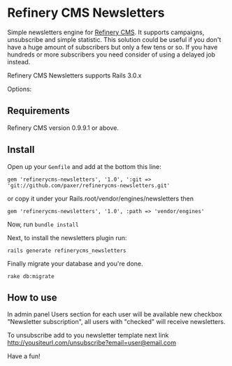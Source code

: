 # Refinery CMS Newsletters 

Simple newsletters engine for [Refinery CMS](http://refinerycms.com). It supports campaigns, unsubscribe and simple statistic.
This solution could be useful if you don't have a huge amount of subscribers but only a few tens or so.
If you have hundreds or more subscribers you need consider of using a delayed job instead.

Refinery CMS Newsletters supports Rails 3.0.x 

Options:

## Requirements

Refinery CMS version 0.9.9.1 or above.

## Install

Open up your ``Gemfile`` and add at the bottom this line:

    gem 'refinerycms-newsletters', '1.0', ':git => 'git://github.com/paxer/refinerycms-newsletters.git'

or copy it under your Rails.root/vendor/engines/newsletters then

	gem 'refinerycms-newsletters', '1.0', :path => 'vendor/engines'

Now, run ``bundle install``

Next, to install the newsletters plugin run:

    rails generate refinerycms_newsletters

Finally migrate your database and you're done.

    rake db:migrate

## How to use
In admin panel Users section for each user will be available new checkbox "Newsletter subscription", all users with "checked" will receive newsletters.

To unsubscribe add to you newsletter template next link  http://yousiteurl.com/unsubscribe?email=user@email.com 


Have a fun!